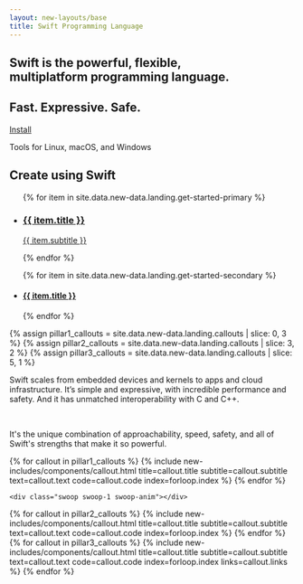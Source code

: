 ```yaml
---
layout: new-layouts/base
title: Swift Programming Language
---
```


<div class="animation-container">
    <canvas id="purple-swoop" width="1248" height="1116"></canvas>
    <canvas id="white-swoop-1" width="1248" height="1116"></canvas>
    <canvas id="orange-swoop-top" width="1248" height="1116"></canvas>
    <canvas id="orange-swoop-bottom" width="1248" height="1116"></canvas>
    <canvas id="white-swoop-2" width="1248" height="1116"></canvas>
    <canvas id="bird" width="1248" height="1116"></canvas>
</div>
<section id="what-is-swift" class="section">
    <div class="hero-content">
        <h1>Swift is the powerful, flexible,<br /> multiplatform programming language.</h1>
        <div class="sub-text"><h2>Fast. Expressive. Safe.</h2></div>
        <a href="/install/" data-text="Install">Install</a>
        <p>Tools for Linux, macOS, and Windows</p>
        <h2>Create using Swift</h2>
    </div>
    <nav aria-label="Get started with Swift">
        <ul class="primary-links">
            {% for item in site.data.new-data.landing.get-started-primary %}
            <li>
                <a href="{{ item.link }}" data-text="{{ item.data-text }}">
                    <i class="{{ item.icon }}"></i>
                    <div>
                        <h3 class="title">{{ item.title }}</h3>
                        <p class="subtitle">{{ item.subtitle }}</p>
                    </div>
                </a>
            </li>
            {% endfor %}
        </ul>
        <ul class="secondary-links">
            {% for item in site.data.new-data.landing.get-started-secondary %}
            <li>
                <a href="{{ item.link }}" data-text="{{ item.data-text }}">
                    <h4 class="title">{{ item.title }}</h4>
                </a>
            </li>
            {% endfor %}
        </ul>
    </nav>
    <div class="swoop swoop-0 swoop-anim"></div>
</section>
{% assign pillar1_callouts = site.data.new-data.landing.callouts | slice: 0, 3 %}
{% assign pillar2_callouts = site.data.new-data.landing.callouts | slice: 3, 2 %}
{% assign pillar3_callouts = site.data.new-data.landing.callouts | slice: 5, 1 %}

<section id="pillar-1" class="section pillar">
    <div class="pillar-wrapper content-wrapper">
        <p class="pillar-intro">
            Swift scales from embedded devices and kernels to apps and cloud infrastructure. It’s simple and expressive, with incredible performance and safety. And it has unmatched interoperability with C and C++.
        </p>
        <br />
        <p class="pillar-intro">
            It's the unique combination of approachability, speed, safety, and all of<br class="hide-small"/> Swift's strengths that make it so powerful.
        </p>
    </div>
    {% for callout in pillar1_callouts %}
{% include new-includes/components/callout.html
    title=callout.title
    subtitle=callout.subtitle
    text=callout.text
    code=callout.code
    index=forloop.index
%}
    {% endfor %}

    <div class="swoop swoop-1 swoop-anim"></div>

</section>

<section id="pillar-2" class="section pillar">
    {% for callout in pillar2_callouts %}
{% include new-includes/components/callout.html
    title=callout.title
    subtitle=callout.subtitle
    text=callout.text
    code=callout.code
    index=forloop.index
%}
    {% endfor %}
    <div class="swoop swoop-2 swoop-anim"></div>
</section>

<section id="pillar-3" class="section pillar">
    {% for callout in pillar3_callouts %}
{% include new-includes/components/callout.html
    title=callout.title
    subtitle=callout.subtitle
    text=callout.text
    code=callout.code
    index=forloop.index
    links=callout.links
%}
    {% endfor %}
</section>
